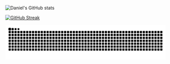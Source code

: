 ![Daniel's GitHub stats](https://github-readme-stats.vercel.app/api?username=TheCodeDaniel&show_icons=true&theme=codeSTACKr)

[![GitHub Streak](http://github-readme-streak-stats.herokuapp.com?user=TheCodeDaniel&theme=dark&background=000000)](https://git.io/streak-stats)

<img src="https://raw.githubusercontent.com/TheCodeDaniel/TheCodeDaniel/output/snake.svg" alt="Snake animation" />

###
